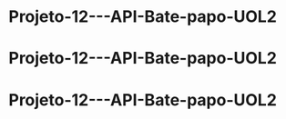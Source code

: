 # Projeto-12---API-Bate-papo-UOL2
# Projeto-12---API-Bate-papo-UOL2
# Projeto-12---API-Bate-papo-UOL2
